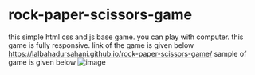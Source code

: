 # rock-paper-scissors-game
this simple html css and js base game. you can play with computer.
this game is fully responsive. link of the game is given below https://lalbahadursahani.github.io/rock-paper-scissors-game/
sample of game is given below
![image](https://github.com/lalbahadursahani/rock-paper-scissors-game/assets/165926620/ff4ad6f4-4096-4061-831d-401af86c653b)



